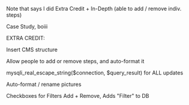 Note that says I did Extra Credit + In-Depth (able to add / remove indiv. steps)

Case Study, boiii

EXTRA CREDIT:

Insert CMS structure

Allow people to add or remove steps, and auto-format it

mysqli_real_escape_string($connection, $query_result) for ALL updates

Auto-format / rename pictures

Checkboxes for Filters Add + Remove, Adds "Filter\" to DB
